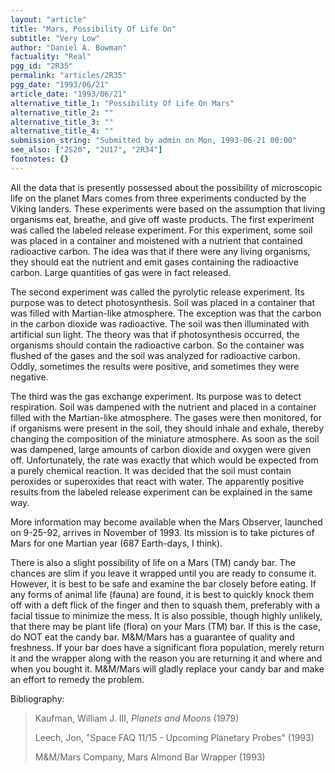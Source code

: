 ```yaml
---
layout: "article"
title: "Mars, Possibility Of Life On"
subtitle: "Very Low"
author: "Daniel A. Bowman"
factuality: "Real"
pgg_id: "2R35"
permalink: "articles/2R35"
pgg_date: "1993/06/21"
article_date: "1993/06/21"
alternative_title_1: "Possibility Of Life On Mars"
alternative_title_2: ""
alternative_title_3: ""
alternative_title_4: ""
submission_string: "Submitted by admin on Mon, 1993-06-21 00:00"
see_also: ["2S20", "2U17", "2R34"]
footnotes: {}
---
```

<div>
<p>All the data that is presently possessed about the possibility of microscopic life on the planet Mars comes from three experiments conducted by the Viking landers. These experiments were based on the assumption that living organisms eat, breathe, and give off waste products. The first experiment was called the labeled release experiment. For this experiment, some soil was placed in a container and moistened with a nutrient that contained radioactive carbon. The idea was that if there were any living organisms, they should eat the nutrient and emit gases containing the radioactive carbon. Large quantities of gas were in fact released.</p>
<p>The second experiment was called the pyrolytic release experiment. Its purpose was to detect photosynthesis. Soil was placed in a container that was filled with Martian-like atmosphere. The exception was that the carbon in the carbon dioxide was radioactive. The soil was then illuminated with artificial sun light. The theory was that if photosynthesis occurred, the organisms should contain the radioactive carbon. So the container was flushed of the gases and the soil was analyzed for radioactive carbon. Oddly, sometimes the results were positive, and sometimes they were negative.</p>
<p>The third was the gas exchange experiment. Its purpose was to detect respiration. Soil was dampened with the nutrient and placed in a container filled with the Martian-like atmosphere. The gases were then monitored, for if organisms were present in the soil, they should inhale and exhale, thereby changing the composition of the miniature atmosphere. As soon as the soil was dampened, large amounts of carbon dioxide and oxygen were given off. Unfortunately, the rate was exactly that which would be expected from a purely chemical reaction. It was decided that the soil must contain peroxides or superoxides that react with water. The apparently positive results from the labeled release experiment can be explained in the same way.</p>
<p>More information may become available when the Mars Observer, launched on 9-25-92, arrives in November of 1993. Its mission is to take pictures of Mars for one Martian year (687 Earth-days, I think).</p>
<p>There is also a slight possibility of life on a Mars (TM) candy bar. The chances are slim if you leave it wrapped until you are ready to consume it. However, it is best to be safe and examine the bar closely before eating. If any forms of animal life (fauna) are found, it is best to quickly knock them off with a deft flick of the finger and then to squash them, preferably with a facial tissue to minimize the mess. It is also possible, though highly unlikely, that there may be plant life (flora) on your Mars (TM) bar. If this is the case, do NOT eat the candy bar. M&amp;M/Mars has a guarantee of quality and freshness. If your bar does have a significant flora population, merely return it and the wrapper along with the reason you are returning it and where and when you bought it. M&amp;M/Mars will gladly replace your candy bar and make an effort to remedy the problem.</p>
<p>Bibliography:</p>
<blockquote>Kaufman, William J. III, <em>Planets and Moons</em> (1979)
<p>Leech, Jon, "Space FAQ 11/15 - Upcoming Planetary Probes" (1993)</p>
<p>M&amp;M/Mars Company, Mars Almond Bar Wrapper (1993)</p>
</blockquote>
</div>
